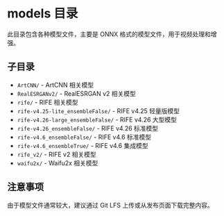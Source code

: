 # models 目录

此目录包含各种模型文件，主要是 ONNX 格式的模型文件，用于视频处理和增强。

## 子目录

- `ArtCNN/` - ArtCNN 相关模型
- `RealESRGANv2/` - RealESRGAN v2 相关模型
- `rife/` - RIFE 相关模型
- `rife-v4.25-lite_ensembleFalse/` - RIFE v4.25 轻量版模型
- `rife-v4.26-large_ensembleFalse/` - RIFE v4.26 大型模型
- `rife-v4.26_ensembleFalse/` - RIFE v4.26 标准模型
- `rife-v4.6_ensembleFalse/` - RIFE v4.6 标准模型
- `rife-v4.6_ensembleTrue/` - RIFE v4.6 集成模型
- `rife_v2/` - RIFE v2 相关模型
- `waifu2x/` - Waifu2x 相关模型

## 注意事项

由于模型文件通常较大，建议通过 Git LFS 上传或从发布页面下载完整内容。